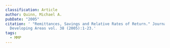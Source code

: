 ```yaml
---
classification: Article
author: Quinn, Michael A.
pubDate: "2005"
citation: ' "Remittances, Savings and Relative Rates of Return." Journal of
  Developing Areas vol. 38 (2005):1-23.'
tags:
  - MMP
---
```

